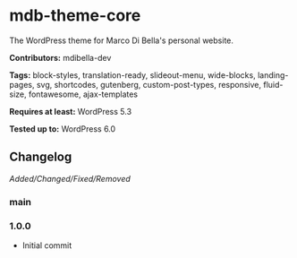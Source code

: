 # mdb-theme-core
The WordPress theme for Marco Di Bella's personal website.

__Contributors:__ mdibella-dev

__Tags:__  block-styles, translation-ready, slideout-menu, wide-blocks, landing-pages, svg, shortcodes, gutenberg, custom-post-types, responsive, fluid-size, fontawesome, ajax-templates

__Requires at least:__ WordPress 5.3  

__Tested up to:__ WordPress 6.0  

## Changelog
*Added/Changed/Fixed/Removed*

### main


### 1.0.0
* Initial commit
